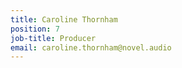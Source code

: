 ```yaml
---
title: Caroline Thornham
position: 7
job-title: Producer
email: caroline.thornham@novel.audio
---
```


